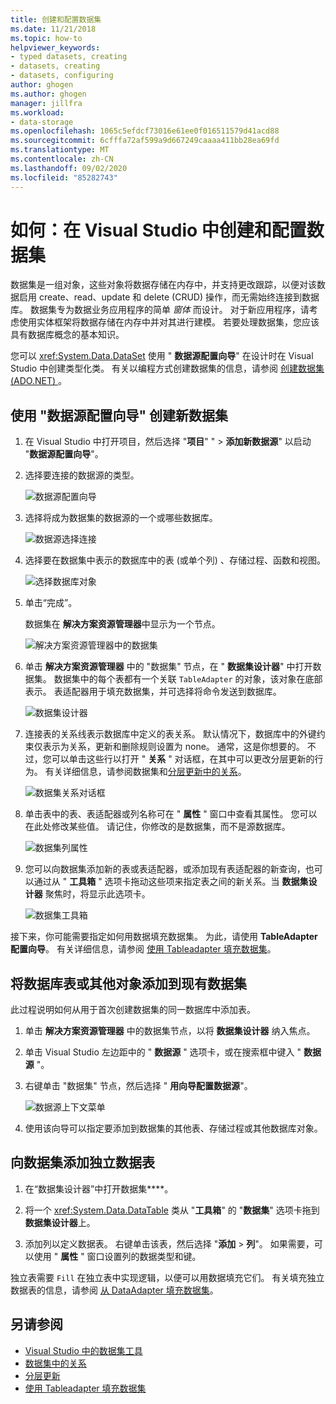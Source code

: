 ```yaml
---
title: 创建和配置数据集
ms.date: 11/21/2018
ms.topic: how-to
helpviewer_keywords:
- typed datasets, creating
- datasets, creating
- datasets, configuring
author: ghogen
ms.author: ghogen
manager: jillfra
ms.workload:
- data-storage
ms.openlocfilehash: 1065c5efdcf73016e61ee0f016511579d41acd88
ms.sourcegitcommit: 6cfffa72af599a9d667249caaaa411bb28ea69fd
ms.translationtype: MT
ms.contentlocale: zh-CN
ms.lasthandoff: 09/02/2020
ms.locfileid: "85282743"
---
```

# <a name="how-to-create-and-configure-datasets-in-visual-studio"></a>如何：在 Visual Studio 中创建和配置数据集

数据集是一组对象，这些对象将数据存储在内存中，并支持更改跟踪，以便对该数据启用 create、read、update 和 delete (CRUD) 操作，而无需始终连接到数据库。 数据集专为数据业务应用程序的简单 *窗体* 而设计。 对于新应用程序，请考虑使用实体框架将数据存储在内存中并对其进行建模。 若要处理数据集，您应该具有数据库概念的基本知识。

您可以 <xref:System.Data.DataSet> 使用 " **数据源配置向导**" 在设计时在 Visual Studio 中创建类型化类。 有关以编程方式创建数据集的信息，请参阅 [创建数据集 (ADO.NET) ](/dotnet/framework/data/adonet/dataset-datatable-dataview/creating-a-dataset)。

## <a name="create-a-new-dataset-by-using-the-data-source-configuration-wizard"></a>使用 "数据源配置向导" 创建新数据集

1. 在 Visual Studio 中打开项目，然后选择 "**项目**" "  >  **添加新数据源**" 以启动 "**数据源配置向导**"。

2. 选择要连接的数据源的类型。

     ![数据源配置向导](../data-tools/media/data-source-configuration-wizard.png)

3. 选择将成为数据集的数据源的一个或哪些数据库。

     ![数据源选择连接](../data-tools/media/data-source-choose-a-connection.png)

4. 选择要在数据集中表示的数据库中的表 (或单个列) 、存储过程、函数和视图。

     ![选择数据库对象](../data-tools/media/raddata-chose-objects.png)

5. 单击“完成”。

   数据集在 **解决方案资源管理器**中显示为一个节点。

   ![解决方案资源管理器中的数据集](../data-tools/media/dataset-in-solution-explorer.png)

6. 单击 **解决方案资源管理器** 中的 "数据集" 节点，在 " **数据集设计器**" 中打开数据集。 数据集中的每个表都有一个关联 `TableAdapter` 的对象，该对象在底部表示。 表适配器用于填充数据集，并可选择将命令发送到数据库。

   ![数据集设计器](../data-tools/media/dataset-designer.png)

7. 连接表的关系线表示数据库中定义的表关系。 默认情况下，数据库中的外键约束仅表示为关系，更新和删除规则设置为 none。 通常，这是你想要的。 不过，您可以单击这些行以打开 " **关系** " 对话框，在其中可以更改分层更新的行为。 有关详细信息，请参阅数据集和[分层更新](../data-tools/hierarchical-update.md)[中的关系](../data-tools/relationships-in-datasets.md)。

     ![数据集关系对话框](../data-tools/media/raddata-relation-dialog.png)

8. 单击表中的表、表适配器或列名称可在 " **属性** " 窗口中查看其属性。 您可以在此处修改某些值。 请记住，你修改的是数据集，而不是源数据库。

     ![数据集列属性](../data-tools/media/dataset-column-properties.png)

9. 您可以向数据集添加新的表或表适配器，或添加现有表适配器的新查询，也可以通过从 " **工具箱** " 选项卡拖动这些项来指定表之间的新关系。当 **数据集设计器** 聚焦时，将显示此选项卡。

     ![数据集工具箱](../data-tools/media/raddata-dataset-toolbox.png)

接下来，你可能需要指定如何用数据填充数据集。 为此，请使用 **TableAdapter 配置向导**。 有关详细信息，请参阅 [使用 Tableadapter 填充数据集](../data-tools/fill-datasets-by-using-tableadapters.md)。

## <a name="add-a-database-table-or-other-object-to-an-existing-dataset"></a>将数据库表或其他对象添加到现有数据集

此过程说明如何从用于首次创建数据集的同一数据库中添加表。

1. 单击 **解决方案资源管理器** 中的数据集节点，以将 **数据集设计器** 纳入焦点。

2. 单击 Visual Studio 左边距中的 " **数据源** " 选项卡，或在搜索框中键入 " **数据源** "。

3. 右键单击 "数据集" 节点，然后选择 " **用向导配置数据源**"。

     ![数据源上下文菜单](../data-tools/media/data-source-context-menu.png)

4. 使用该向导可以指定要添加到数据集的其他表、存储过程或其他数据库对象。

## <a name="add-a-stand-alone-data-table-to-a-dataset"></a>向数据集添加独立数据表

1. 在“数据集设计器”中打开数据集****。

2. 将一个 <xref:System.Data.DataTable> 类从 "**工具箱**" 的 "**数据集**" 选项卡拖到**数据集设计器**上。

3. 添加列以定义数据表。 右键单击该表，然后选择 "**添加**  >  **列**"。 如果需要，可以使用 " **属性** " 窗口设置列的数据类型和键。

独立表需要 `Fill` 在独立表中实现逻辑，以便可以用数据填充它们。 有关填充独立数据表的信息，请参阅 [从 DataAdapter 填充数据集](/dotnet/framework/data/adonet/populating-a-dataset-from-a-dataadapter)。

## <a name="see-also"></a>另请参阅

- [Visual Studio 中的数据集工具](../data-tools/dataset-tools-in-visual-studio.md)
- [数据集中的关系](../data-tools/relationships-in-datasets.md)
- [分层更新](../data-tools/hierarchical-update.md)
- [使用 Tableadapter 填充数据集](../data-tools/fill-datasets-by-using-tableadapters.md)
